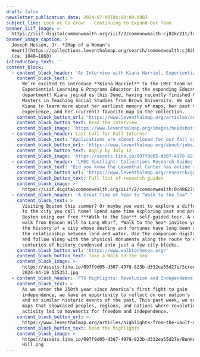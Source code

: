 ```yaml
---
draft: false
newsletter_publication_date: 2024-07-09T04:00:00.000Z
subject_line: Look at Us Grow! - Continuing to Expand Our Team
banner_iiif_image: >-
  https://iiif.digitalcommonwealth.org/iiif/2/commonwealth:cj82kr21t/full/1200,/0/default.jpg
banner_image_caption: >
  Joseph Husson, Jr. *[Map of a Woman's
  Heart](https://collections.leventhalmap.org/search/commonwealth:cj82kr20j)*
  (ca. 1840–1860)
introductory_text: ''
content_block:
  - content_block_header: 'An Interview with Kiana Harriel, Experiential Learning & Programs Educator'
    content_block_text: >
      We’re excited to introduce **Kiana Harriel** to the LMEC team as our new
      Experiential Learning & Programs Educator in the expanding Education
      department! Kiana joined us this June, having recently finished her
      Masters in Teaching Social Studies from Brown University. We sat down with
      Kiana to learn more about her earliest memory of maps, her past teaching
      experience, and her (current) favorite map in the collection.
    content_block_button_url: 'https://www.leventhalmap.org/articles/an-interview-with-kiana-harriel/'
    content_block_button_text: Read the interview
    content_block_image: 'https://www.leventhalmap.org/images/headshots/kiana-harriel.jpg'
  - content_block_header: Last Call for Fall Interns!
    content_block_text: "Applications are almost closed for our fall cohort of college interns. Our internship program trains the next generation of professionals in topics related to geospatial technology, public humanities, and librarianship. Interns will work onsite in the Center’s offices at the Central Library for 6-10 hours per week from mid-September 2024 through mid-December 2024, focused on\_[Geohumanities & GIS](https://www.leventhalmap.org/about/jobs/2024-fall-internships/). *Apply online by **Friday, July 12, 2024** at 3:00 pm ET.*\n"
    content_block_button_url: 'https://www.leventhalmap.org/about/jobs/2024-fall-internships/'
    content_block_button_text: Apply by July 12
    content_block_image: 'https://assets.tina.io/097f9d05-d307-4978-823b-d332ea55d27e/Media (9).jpg'
  - content_block_header: 'LMEC Spotlight: Collections Research Guides'
    content_block_text: "Did you know the Leventhal Center has online research guides\_to help you access information and sources in our collections? With guides on topics ranging from Boston’s urban planning to Topographic Maps from the U.S. Geological Survey, you’re sure to find helpful tools that make these cartographic collections navigable and accessible. Whether looking to do some research or quickly learn about a new subject, these library research guides are a great starting point for learning more from our collections.\n"
    content_block_button_url: 'https://www.leventhalmap.org/research/guides/'
    content_block_button_text: Full list of research guides
    content_block_image: >-
      https://iiif.digitalcommonwealth.org/iiif/2/commonwealth:0c486274h/full/800,/0/default.jpg
  - content_block_header: 'A Great Time of Year to “Walk to the Sea” '
    content_block_text: >
      Visiting Boston this summer? Or maybe you want to explore a different side
      to the city you call home? Spend some time exploring past and present
      Boston using our free ***Walk to the Sea*** self-guided tour. A one-mile
      walk from Beacon Hill to Long Wharf, *Walk to the Sea* invites you into
      the history of a city whose destiny and fortunes have long been shaped by
      the relationship between land and water. Use the companion digital guide
      and follow along with the physical monuments along the route to experience
      centuries of history condensed into just a few city blocks.
    content_block_button_url: 'https://www.walktothesea.org/'
    content_block_button_text: Take a Walk to the Sea
    content_block_image: >-
      https://assets.tina.io/097f9d05-d307-4978-823b-d332ea55d27e/Screenshot
      2024-04-19 135353.jpg
  - content_block_header: 'FTV Highlights: Revolution and Independence!'
    content_block_text: >
      As we enter the 250th year since America’s first fight to gain
      independence, we have an opportunity to reflect on our nation’s founding
      and on similar historic events of the past. This past week, we selected
      maps that showcased peoples, regions, and nations where revolutionary
      activity led to movements for freedom and independence.
    content_block_button_url: >-
      https://www.leventhalmap.org/articles/highlights-from-the-vault-revolution-and-independence/
    content_block_button_text: Read the highlights
    content_block_image: >-
      https://assets.tina.io/097f9d05-d307-4978-823b-d332ea55d27e/Bunker
      Hill.png
---
```


